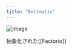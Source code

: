 ```yaml
---
title: "Beltmatic"
---
```


![image](https://gyazo.com/e4528a7374079881033ef9bf08fda6cc/thumb/1000)

抽象化された[[Factorio]]
